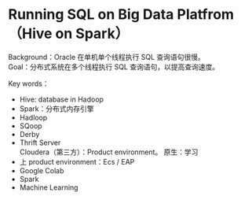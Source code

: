 # Running SQL on Big Data Platfrom（Hive on Spark）

Background：Oracle 在单机单个线程执行 SQL 查询语句很慢。  
Goal：分布式系统在多个线程执行 SQL 查询语句，以提高查询速度。

Key words：

- Hive: database in Hadoop
- Spark：分布式内存引擎
- Hadloop
- SQoop
- Derby
- Thrift Server  
  Cloudera（第三方）：Product environment。
  原生：学习
- 上 product environment：Ecs / EAP
- Google Colab
- Spark
- Machine Learning

